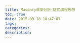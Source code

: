 ```yaml
---
title: Masonry框架分析-链式编程思想
toc: true
date: 2015-09-18 18:47:07
tags:
categories:
description:
---
```

